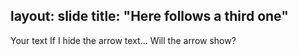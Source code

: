 layout: slide
title: "Here follows a third one"
---
Your text
If I hide the arrow text... Will the arrow show?

